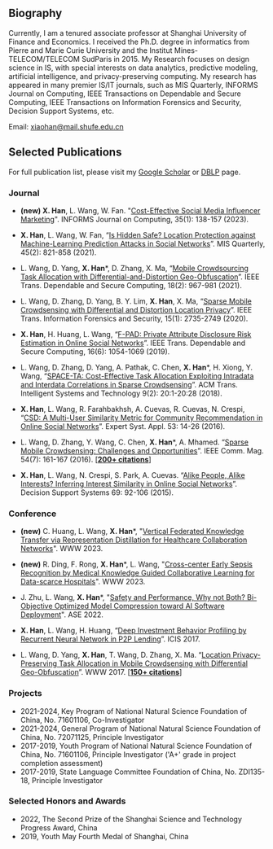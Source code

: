 ## Biography

Currently, I am a tenured associate professor at Shanghai University of Finance and Economics. I received the Ph.D. degree in informatics from Pierre and Marie Curie University and the Institut Mines-TELECOM/TELECOM SudParis in 2015. My Research focuses on design science in IS, with special interests on data analytics, predictive modeling, artificial intelligence, and privacy-preserving computing. My research has appeared in many premier IS/IT journals, such as MIS Quarterly, INFORMS Journal on Computing, IEEE Transactions on Dependable and Secure Computing, IEEE Transactions on Information Forensics and Security, Decision Support Systems, etc.

Email: xiaohan@mail.shufe.edu.cn

## Selected Publications

For full publication list, please visit my [Google Scholar](https://scholar.google.com/citations?user=SaqJJaMAAAAJ&hl=en) or [DBLP](https://dblp.org/pid/01/2095-1.html) page.

### Journal

- **(new) X. Han**, L. Wang, W. Fan. "[Cost-Effective Social Media Influencer Marketing](https://pubsonline.informs.org/doi/abs/10.1287/ijoc.2022.1246)". INFORMS Journal on Computing, 35(1): 138-157 (2023).

- **X. Han**, L. Wang, W. Fan, “[Is Hidden Safe? Location Protection against Machine-Learning Prediction Attacks in Social Networks](https://misq.umn.edu/is-hidden-safe-location-protection-against-machine-learning-prediction-attacks-in-social-networks)”. MIS Quarterly, 45(2): 821-858 (2021).

- L. Wang, D. Yang, **X. Han***, D. Zhang, X. Ma, “[Mobile Crowdsourcing Task Allocation with Differential-and-Distortion Geo-Obfuscation](https://ieeexplore.ieee.org/document/8695792)”. IEEE Trans. Dependable and Secure Computing, 18(2): 967-981 (2021).

- L. Wang, D. Zhang, D. Yang, B. Y. Lim, **X. Han**, X. Ma, “[Sparse Mobile Crowdsensing with Differential and Distortion Location Privacy](https://ieeexplore.ieee.org/document/9007517)”. IEEE Trans. Information Forensics and Security, 15(1): 2735-2749 (2020).

- **X. Han**, H. Huang, L. Wang, “[F-PAD: Private Attribute Disclosure Risk Estimation in Online Social Networks](https://ieeexplore.ieee.org/document/8895669)”. IEEE Trans. Dependable and Secure Computing, 16(6): 1054-1069 (2019).

- L. Wang, D. Zhang, D. Yang, A. Pathak, C. Chen, **X. Han***, H. Xiong, Y. Wang, “[SPACE-TA: Cost-Effective Task Allocation Exploiting Intradata and Interdata Correlations in Sparse Crowdsensing](https://dl.acm.org/doi/10.1145/3131671)”. ACM Trans. Intelligent Systems and Technology 9(2): 20:1-20:28 (2018).

- **X. Han**, L. Wang, R. Farahbakhsh, A. Cuevas, R. Cuevas, N. Crespi, “[CSD: A Multi-User Similarity Metric for Community Recommendation in Online Social Networks](https://www.sciencedirect.com/science/article/pii/S0957417416000051)”. Expert Syst. Appl. 53: 14-26 (2016).

- L. Wang, D. Zhang, Y. Wang, C. Chen, **X. Han***, A. Mhamed. “[Sparse Mobile Crowdsensing: Challenges and Opportunities](https://ieeexplore.ieee.org/document/7509395)”. IEEE Comm. Mag. 54(7): 161-167 (2016). [[**200+ citations**](https://scholar.google.com/citations?view_op=view_citation&hl=en&citation_for_view=o2I4sL8AAAAJ:UxriW0iASnsC)]

- **X. Han**, L. Wang, N. Crespi, S. Park, A. Cuevas. “[Alike People, Alike Interests? Inferring Interest Similarity in Online Social Networks](https://www.sciencedirect.com/science/article/pii/S0167923614002759)”. Decision Support Systems 69: 92-106 (2015).

### Conference

- **(new)** C. Huang, L. Wang, **X. Han***, "[Vertical Federated Knowledge Transfer via Representation Distillation for Healthcare Collaboration Networks](https://arxiv.org/abs/2302.05675)". WWW 2023.

- **(new)** R. Ding, F. Rong, **X. Han***, L. Wang, "[Cross-center Early Sepsis Recognition by Medical Knowledge Guided Collaborative Learning for Data-scarce Hospitals](https://arxiv.org/abs/2302.05702)". WWW 2023.

- J. Zhu, L. Wang, **X. Han***, "[Safety and Performance, Why not Both? Bi-Objective Optimized Model Compression toward AI Software Deployment](https://dl.acm.org/doi/10.1145/3551349.3556906)". ASE 2022.

- **X. Han**, L. Wang, H. Huang, “[Deep Investment Behavior Profiling by Recurrent Neural Network in P2P Lending](https://aisel.aisnet.org/icis2017/Peer-to-Peer/Presentations/11/)”. ICIS 2017.

- L. Wang, D. Yang, **X. Han**, T. Wang, D. Zhang, X. Ma. “[Location Privacy-Preserving Task Allocation in Mobile Crowdsensing with Differential Geo-Obfuscation](https://dl.acm.org/doi/abs/10.1145/3038912.3052696)”. WWW 2017. [[**150+ citations**](https://scholar.google.com/citations?view_op=view_citation&hl=en&citation_for_view=o2I4sL8AAAAJ:bnK-pcrLprsC)]

### Projects

- 2021-2024, Key Program of National Natural Science Foundation of China, No. 71601106, Co-Investigator
- 2021-2024, General Program of National Natural Science Foundation of China, No. 72071125, Principle Investigator
- 2017-2019, Youth Program of National Natural Science Foundation of China, No. 71601106, Principle Investigator ('A+' grade in project completion assessment)
- 2017-2019, State Language Committee Foundation of China, No. ZDI135-18, Principle Investigator

### Selected Honors and Awards

- 2022, The Second Prize of the Shanghai Science and Technology Progress Award, China
- 2019, Youth May Fourth Medal of Shanghai, China

